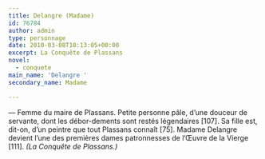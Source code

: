 ```yaml
---
title: Delangre (Madame)
id: 76784
author: admin
type: personnage
date: 2010-03-08T10:13:05+00:00
excerpt: La Conquête de Plassans
novel:
  - conquete
main_name: 'Delangre '
secondary_name: Madame

---
```

— Femme du maire de Plassans. Petite personne pâle, d&rsquo;une douceur de servante, dont les débor-dements sont restés légendaires [107]. Sa fille est, dit-on, d&rsquo;un peintre que tout Plassans connaît [75]. Madame Delangre devient l&rsquo;une des premières dames patronnesses de l&rsquo;Œuvre de la Vierge [111]. _(La Conquête de Plassans.)_